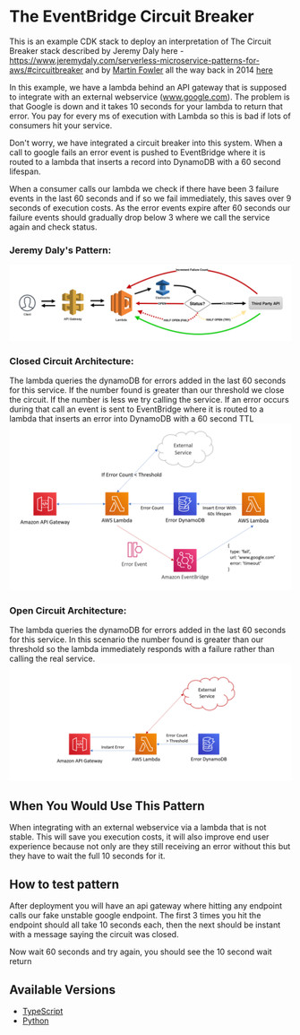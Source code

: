 # The EventBridge Circuit Breaker

This is an example CDK stack to deploy an interpretation of The Circuit Breaker stack described by Jeremy Daly here - https://www.jeremydaly.com/serverless-microservice-patterns-for-aws/#circuitbreaker and by [Martin Fowler](https://twitter.com/martinfowler) all the way back in 2014 [here](https://martinfowler.com/bliki/CircuitBreaker.html)

In this example, we have a lambda behind an API gateway that is supposed to integrate with an external webservice (www.google.com). The problem is that Google is down and it takes 10 seconds for your lambda to return that error. You pay for every ms of execution with Lambda so this is bad if lots of consumers hit your service.

Don't worry, we have integrated a circuit breaker into this system. When a call to google fails an error event is pushed to EventBridge where it is routed to a lambda that inserts a record into DynamoDB with a 60 second lifespan.

When a consumer calls our lambda we check if there have been 3 failure events in the last 60 seconds and if so we fail immediately, this saves over 9 seconds of execution costs. As the error events expire after 60 seconds our failure events should gradually drop below 3 where we call the service again and check status.

### Jeremy Daly's Pattern:
![Architecture](img/jd_arch.png)

### Closed Circuit Architecture:
The lambda queries the dynamoDB for errors added in the last 60 seconds for this service. If the number found is greater than our threshold we close the circuit. If the number is less we try calling the service. If an error occurs during that call an event is sent to EventBridge where it is routed to a lambda that inserts an error into DynamoDB with a 60 second TTL
![Architecture](img/arch2.PNG)

### Open Circuit Architecture:
The lambda queries the dynamoDB for errors added in the last 60 seconds for this service. In this scenario the number found is greater than our threshold so the lambda immediately responds with a failure rather than calling the real service.
![Architecture](img/arch_closed.png)

## When You Would Use This Pattern

When integrating with an external webservice via a lambda that is not stable. This will save you execution costs, it will also improve end user experience because not only are they still receiving an error without this but they have to wait the full 10 seconds for it.

## How to test pattern 

After deployment you will have an api gateway where hitting any endpoint calls our fake unstable google endpoint. The first 3 times you hit the endpoint should all take 10 seconds each, then the next should be instant with a message saying the circuit was closed. 

Now wait 60 seconds and try again, you should see the 10 second wait return

## Available Versions

 * [TypeScript](typescript/)
 * [Python](python/)
